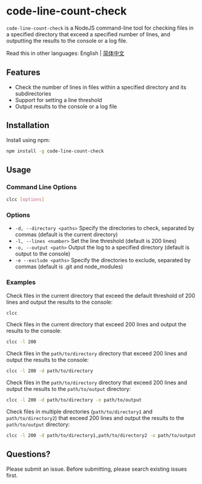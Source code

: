 # code-line-count-check

`code-line-count-check` is a NodeJS command-line tool for checking files in a specified directory that exceed a specified number of lines, and outputting the results to the console or a log file.

Read this in other languages: English | [简体中文](./README-zh-CN.md)

## Features

- Check the number of lines in files within a specified directory and its subdirectories
- Support for setting a line threshold
- Output results to the console or a log file

## Installation

Install using npm:

```bash
npm install -g code-line-count-check
```

## Usage

### Command Line Options

```bash
clcc [options]
```

### Options

- `-d, --directory <paths>` Specify the directories to check, separated by commas (default is the current directory)
- `-l, --lines <number>` Set the line threshold (default is 200 lines)
- `-o, --output <path>` Output the log to a specified directory (default is output to the console)
- `-e --exclude <paths>` Specify the directories to exclude, separated by commas (default is .git and node_modules)

### Examples

Check files in the current directory that exceed the default threshold of 200 lines and output the results to the console:

```bash
clcc
```

Check files in the current directory that exceed 200 lines and output the results to the console:

```bash
clcc -l 200
```

Check files in the `path/to/directory` directory that exceed 200 lines and output the results to the console:

```bash
clcc -l 200 -d path/to/directory
```

Check files in the `path/to/directory` directory that exceed 200 lines and output the results to the `path/to/output` directory:

```bash
clcc -l 200 -d path/to/directory -o path/to/output
```

Check files in multiple directories (`path/to/directory1` and `path/to/directory2`) that exceed 200 lines and output the results to the `path/to/output` directory:

```bash
clcc -l 200 -d path/to/directory1,path/to/directory2 -o path/to/output
```

## Questions?

Please submit an issue. Before submitting, please search existing issues first.
